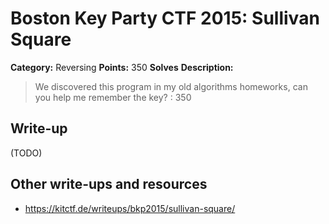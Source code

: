 # Boston Key Party CTF 2015: Sullivan Square

**Category:** Reversing
**Points:** 350
**Solves** 
**Description:**

> We discovered this program in my old algorithms homeworks, can you help me remember the key? : 350

## Write-up

(TODO)

## Other write-ups and resources

* <https://kitctf.de/writeups/bkp2015/sullivan-square/>